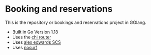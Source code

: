 # Booking and reservations

This is the repository or bookings and reservations project in GOlang.

- Built in Go Version 1.18
- Uses the [chi router](github.com/go-chi/chi/v5)
- Uses [alex edwards SCS](github.com/alexedwards/scs/v2)
- Uses [nosurf](github.com/justinas/nosurf)
